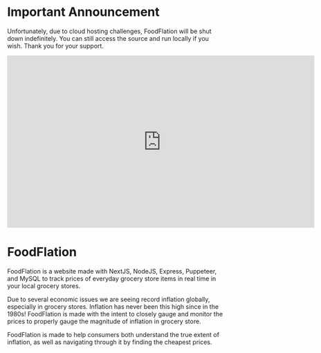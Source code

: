 # Important Announcement
Unfortunately, due to cloud hosting challenges, FoodFlation will be shut down indefinitely. You can still access the source and run locally if you wish. Thank you for your support.

<iframe src="https://www.linkedin.com/embed/feed/update/urn:li:ugcPost:7016442228684312576?compact=1" height="399" width="710" frameborder="0" allowfullscreen="" title="Embedded post"></iframe>

# FoodFlation
FoodFlation is a website made with NextJS, NodeJS, Express, Puppeteer, and MySQL to track prices of everyday grocery store items in real time in your local grocery stores.

Due to several economic issues we are seeing record inflation globally, especially in grocery stores. Inflation has never been this high since in the 1980s! FoodFlation is made with the intent to closely gauge and monitor the prices to properly gauge the magnitude of inflation in grocery store.

FoodFlation is made to help consumers both understand the true extent of inflation, as well as navigating through it by finding the cheapest prices.
